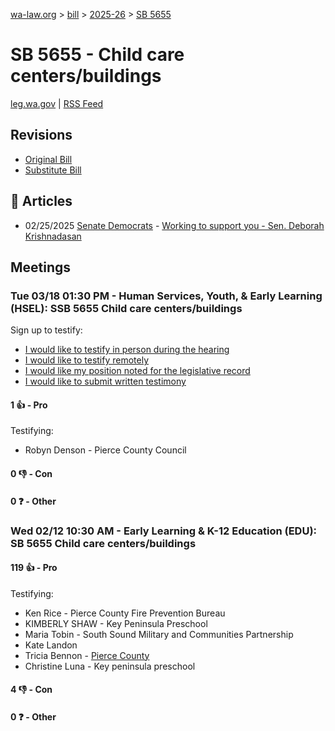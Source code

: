 [wa-law.org](/) > [bill](/bill/) > [2025-26](/bill/2025-26/) > [SB 5655](/bill/2025-26/sb/5655/)

# SB 5655 - Child care centers/buildings
[leg.wa.gov](https://app.leg.wa.gov/billsummary?BillNumber=5655&Year=2025&Initiative=false) | [RSS Feed](./rss.xml)

## Revisions
* [Original Bill](1/)
* [Substitute Bill](S/)

## 📰 Articles
* 02/25/2025 [Senate Democrats](/org/senate_democrats/) - [Working to support you - Sen. Deborah Krishnadasan](https://senatedemocrats.wa.gov/Krishnadasan/2025/02/25/working-to-support-you/#:~:text=SB%205655!)

## Meetings
### Tue 03/18 01:30 PM - Human Services, Youth, & Early Learning (HSEL): SSB 5655 Child care centers/buildings
Sign up to testify:
* [I would like to testify in person during the hearing](https://app.leg.wa.gov/csi/Testifier/Add?chamber=House&mId=33034&aId=165538&caId=26473&tId=1)
* [I would like to testify remotely](https://app.leg.wa.gov/csi/Testifier/Add?chamber=House&mId=33034&aId=165538&caId=26473&tId=2)
* [I would like my position noted for the legislative record](https://app.leg.wa.gov/csi/Testifier/Add?chamber=House&mId=33034&aId=165538&caId=26473&tId=3)
* [I would like to submit written testimony](https://app.leg.wa.gov/csi/Testifier/Add?chamber=House&mId=33034&aId=165538&caId=26473&tId=4)

#### 1 👍 - Pro
Testifying:
* Robyn Denson - Pierce County Council

#### 0 👎 - Con

#### 0 ❓ - Other

### Wed 02/12 10:30 AM - Early Learning & K-12 Education (EDU): SB 5655 Child care centers/buildings
#### 119 👍 - Pro
Testifying:
* Ken Rice - Pierce County Fire Prevention Bureau
* KIMBERLY SHAW - Key Peninsula Preschool
* Maria Tobin - South Sound Military and Communities Partnership
* Kate Landon
* Tricia Bennon - [Pierce County](/org/pierce_county/)
* Christine Luna - Key peninsula preschool

#### 4 👎 - Con

#### 0 ❓ - Other

